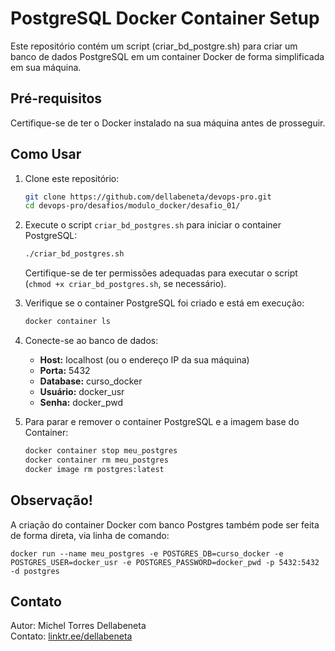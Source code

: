 # PostgreSQL Docker Container Setup

Este repositório contém um script (criar_bd_postgre.sh) para criar um banco de dados PostgreSQL em um container Docker de forma simplificada em sua máquina.

## Pré-requisitos

Certifique-se de ter o Docker instalado na sua máquina antes de prosseguir.

## Como Usar

1. Clone este repositório:

   ```bash
   git clone https://github.com/dellabeneta/devops-pro.git
   cd devops-pro/desafios/modulo_docker/desafio_01/
   ```

2. Execute o script `criar_bd_postgres.sh` para iniciar o container PostgreSQL:

   ```bash
   ./criar_bd_postgres.sh
   ```

   Certifique-se de ter permissões adequadas para executar o script (`chmod +x criar_bd_postgres.sh`, se necessário).

3. Verifique se o container PostgreSQL foi criado e está em execução:

   ```bash
   docker container ls
   ```

4. Conecte-se ao banco de dados:

   - **Host:** localhost (ou o endereço IP da sua máquina)
   - **Porta:** 5432
   - **Database:** curso_docker
   - **Usuário:** docker_usr
   - **Senha:** docker_pwd

5. Para parar e remover o container PostgreSQL e a imagem base do Container:

   ```bash
   docker container stop meu_postgres
   docker container rm meu_postgres
   docker image rm postgres:latest
   ```

## Observação!

A criação do container Docker com banco Postgres também pode ser feita de forma direta, via linha de comando:

```
docker run --name meu_postgres -e POSTGRES_DB=curso_docker -e POSTGRES_USER=docker_usr -e POSTGRES_PASSWORD=docker_pwd -p 5432:5432 -d postgres
```

## Contato

Autor: Michel Torres Dellabeneta  
Contato: [linktr.ee/dellabeneta](https://linktr.ee/dellabeneta)

